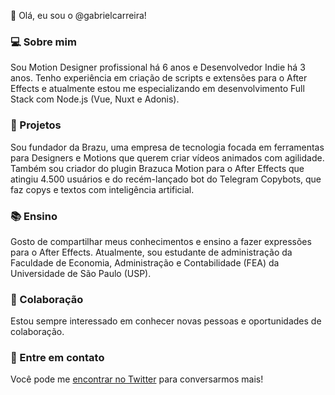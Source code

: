 👋 Olá, eu sou o @gabrielcarreira!

### 💻 Sobre mim
Sou Motion Designer profissional há 6 anos e Desenvolvedor Indie há 3 anos. Tenho experiência em criação de scripts e extensões para o After Effects e atualmente estou me especializando em desenvolvimento Full Stack com Node.js (Vue, Nuxt e Adonis).

### 🚀 Projetos
Sou fundador da Brazu, uma empresa de tecnologia focada em ferramentas para Designers e Motions que querem criar vídeos animados com agilidade. Também sou criador do plugin Brazuca Motion para o After Effects que atingiu 4.500 usuários e do recém-lançado bot do Telegram Copybots, que faz copys e textos com inteligência artificial.

### 📚 Ensino
Gosto de compartilhar meus conhecimentos e ensino a fazer expressões para o After Effects. Atualmente, sou estudante de administração da Faculdade de Economia, Administração e Contabilidade (FEA) da Universidade de São Paulo (USP).

### 🤝 Colaboração
Estou sempre interessado em conhecer novas pessoas e oportunidades de colaboração.

### 📧 Entre em contato
Você pode me [encontrar no Twitter](https://twitter.com/gabrie1carreira) para conversarmos mais!

<!---
gabrielcarreira/gabrielcarreira is a ✨ special ✨ repository because its `README.md` (this file) appears on your GitHub profile.
You can click the Preview link to take a look at your changes.
--->
